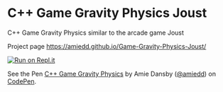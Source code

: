 # C++ Game Gravity Physics Joust
C++ Game Gravity Physics similar to the arcade game Joust

Project page https://amiedd.github.io/Game-Gravity-Physics-Joust/

[![Run on Repl.it](https://repl.it/badge/github/AmieDD/Game-Gravity-Physics-Joust)](https://repl.it/github/AmieDD/Game-Gravity-Physics-Joust)

<p data-height="265" data-theme-id="0" data-slug-hash="WYgdOo" data-default-tab="js,result" data-user="amiedd" data-pen-title="C++ Game Gravity Physics" class="codepen">See the Pen <a href="https://codepen.io/amiedd/pen/WYgdOo/">C++ Game Gravity Physics</a> by Amie Dansby (<a href="https://codepen.io/amiedd">@amiedd</a>) on <a href="https://codepen.io">CodePen</a>.</p>
<script async src="https://static.codepen.io/assets/embed/ei.js"></script>
